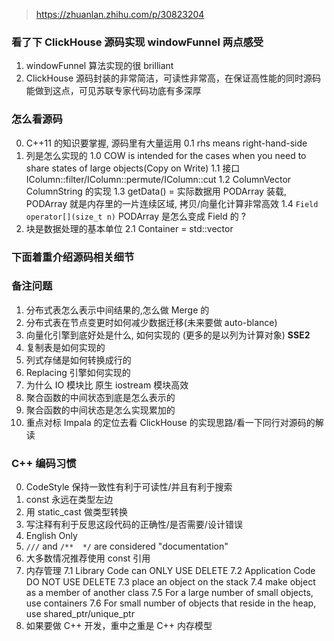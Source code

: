 > https://zhuanlan.zhihu.com/p/30823204

### 看了下 ClickHouse 源码实现 windowFunnel 两点感受
1. windowFunnel 算法实现的很 brilliant
2. ClickHouse 源码封装的非常简洁，可读性非常高，在保证高性能的同时源码能做到这点，可见苏联专家代码功底有多深厚

### 怎么看源码
0. C++11 的知识要掌握, 源码里有大量运用 
    0.1 rhs means right-hand-side
1. 列是怎么实现的
    1.0 COW is intended for the cases when you need to share states of large objects(Copy on Write)
    1.1 接口 IColumn::filter/IColumn::permute/IColumn::cut
    1.2 ColumnVector ColumnString 的实现
    1.3 getData() = 实际数据用 PODArray 装载, PODArray 就是内存里的一片连续区域, 拷贝/向量化计算非常高效
    1.4 `Field operator[](size_t n)` PODArray<T> 是怎么变成 Field 的 ?
2. 块是数据处理的基本单位
    2.1 Container = std::vector<ColumnWithTypeAndName>



### 下面着重介绍源码相关细节

### 备注问题
1. 分布式表怎么表示中间结果的,怎么做 Merge 的
2. 分布式表在节点变更时如何减少数据迁移(未来要做 auto-blance)
3. 向量化引擎到底好处是什么, 如何实现的 (更多的是以列为计算对象) __SSE2__
4. 复制表是如何实现的
5. 列式存储是如何转换成行的 
6. Replacing 引擎如何实现的
3. 为什么 IO 模块比 原生 iostream 模块高效
4. 聚合函数的中间状态到底是怎么表示的
5. 聚合函数的中间状态是怎么实现累加的
6. 重点对标 Impala 的定位去看 ClickHouse 的实现思路/看一下同行对源码的解读

### C++ 编码习惯
0. CodeStyle 保持一致性有利于可读性/并且有利于搜索
1. const 永远在类型左边
2. 用 static_cast 做类型转换
3. 写注释有利于反思这段代码的正确性/是否需要/设计错误
4. English Only
5. `///` and `/**  */` are considered "documentation"
6. 大多数情况推荐使用 const 引用
7. 内存管理
    7.1 Library Code can ONLY USE DELETE
    7.2 Application Code DO NOT USE DELETE
    7.3 place an object on the stack
    7.4 make object as a member of another class
    7.5 For a large number of small objects, use containers
    7.6 For small number of objects that reside in the heap, use shared_ptr/unique_ptr
8. 如果要做 C++ 开发，重中之重是 C++ 内存模型
